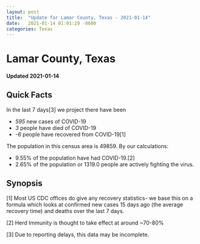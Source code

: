 ```yaml
---
layout: post
title:  "Update for Lamar County, Texas - 2021-01-14"
date:   2021-01-14 01:01:29 -0600
categories: Texas
---
```


# Lamar County, Texas
#### Updated 2021-01-14

## Quick Facts

In the last 7 days[3] we project there have been
- *595* new cases of COVID-19
- *3* people have died of COVID-19
- *-6* people have recovered from COVID-19[1]

The population in this census area is 49859. By our calculations:
- 9.55% of the population have had COVID-19.[2]
- 2.65% of the population or 1319.0 people are actively fighting the virus.

## Synopsis




[1] Most US CDC offices do give any recovery statistics- we base this on a formula which looks at confirmed new cases
15 days ago (the average recovery time) and deaths over the last 7 days.

[2] Herd Immunity is thought to take effect at around ~70-80%

[3] Due to reporting delays, this data may be incomplete.
 
    